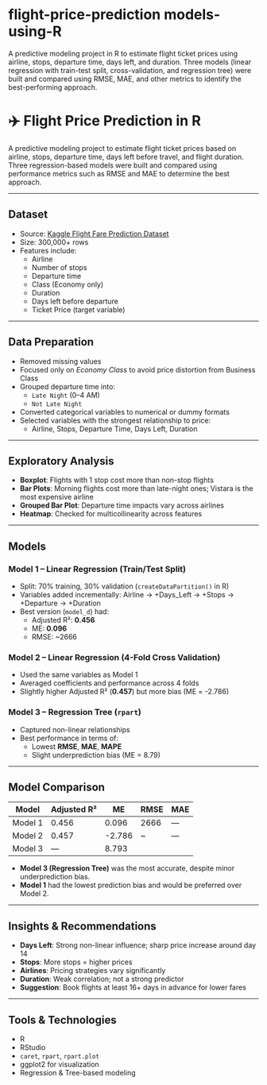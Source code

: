 # flight-price-prediction models-using-R
A predictive modeling project in R to estimate flight ticket prices using airline, stops, departure time, days left, and duration. Three models (linear regression with train-test split, cross-validation, and regression tree) were built and compared using RMSE, MAE, and other metrics to identify the best-performing approach.





# ✈️ Flight Price Prediction in R

A predictive modeling project to estimate flight ticket prices based on airline, stops, departure time, days left before travel, and flight duration. Three regression-based models were built and compared using performance metrics such as RMSE and MAE to determine the best approach.

---

## Dataset

- Source: [Kaggle Flight Fare Prediction Dataset](https://www.kaggle.com/)
- Size: 300,000+ rows
- Features include:  
  - Airline  
  - Number of stops  
  - Departure time  
  - Class (Economy only)  
  - Duration  
  - Days left before departure  
  - Ticket Price (target variable)

---

##  Data Preparation

- Removed missing values  
- Focused only on *Economy Class* to avoid price distortion from Business Class  
- Grouped departure time into:
  - `Late Night` (0–4 AM)  
  - `Not Late Night`  
- Converted categorical variables to numerical or dummy formats
- Selected variables with the strongest relationship to price:
  - Airline, Stops, Departure Time, Days Left, Duration

---

## Exploratory Analysis

- **Boxplot**: Flights with 1 stop cost more than non-stop flights  
- **Bar Plots**: Morning flights cost more than late-night ones; Vistara is the most expensive airline  
- **Grouped Bar Plot**: Departure time impacts vary across airlines  
- **Heatmap**: Checked for multicollinearity across features

---

## Models

###  Model 1 – Linear Regression (Train/Test Split)
- Split: 70% training, 30% validation (`createDataPartition()` in R)
- Variables added incrementally: Airline → +Days_Left → +Stops → +Departure → +Duration
- Best version (`model_d`) had:
  - Adjusted R²: **0.456**
  - ME: **0.096**
  - RMSE: ~2666

###  Model 2 – Linear Regression (4-Fold Cross Validation)
- Used the same variables as Model 1  
- Averaged coefficients and performance across 4 folds  
- Slightly higher Adjusted R² (**0.457**) but more bias (ME = -2.786)

###  Model 3 – Regression Tree (`rpart`)
- Captured non-linear relationships  
- Best performance in terms of:
  - Lowest **RMSE**, **MAE**, **MAPE**
  - Slight underprediction bias (ME = 8.79)

---

##  Model Comparison

| Model      | Adjusted R² | ME     | RMSE   | MAE   |
|------------|-------------|--------|--------|--------|
| Model 1    | 0.456       | 0.096  | 2666   | —      |
| Model 2    | 0.457       | -2.786 | ~       | —      |
| Model 3    | —           | 8.793  |  |

- **Model 3 (Regression Tree)** was the most accurate, despite minor underprediction bias.
- **Model 1** had the lowest prediction bias and would be preferred over Model 2.

---

##  Insights & Recommendations

- **Days Left**: Strong non-linear influence; sharp price increase around day 14  
- **Stops**: More stops = higher prices  
- **Airlines**: Pricing strategies vary significantly  
- **Duration**: Weak correlation; not a strong predictor  
- **Suggestion**: Book flights at least 16+ days in advance for lower fares

---

##  Tools & Technologies

- R  
- RStudio  
- `caret`, `rpart`, `rpart.plot`  
- ggplot2 for visualization  
- Regression & Tree-based modeling




